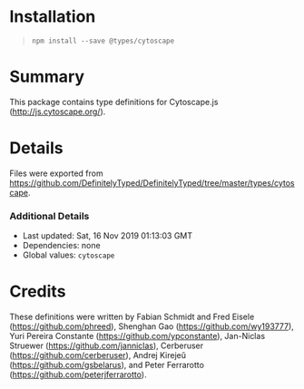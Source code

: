 # Installation
> `npm install --save @types/cytoscape`

# Summary
This package contains type definitions for Cytoscape.js (http://js.cytoscape.org/).

# Details
Files were exported from https://github.com/DefinitelyTyped/DefinitelyTyped/tree/master/types/cytoscape.

### Additional Details
 * Last updated: Sat, 16 Nov 2019 01:13:03 GMT
 * Dependencies: none
 * Global values: `cytoscape`

# Credits
These definitions were written by  Fabian Schmidt and Fred Eisele (https://github.com/phreed), Shenghan Gao (https://github.com/wy193777), Yuri Pereira Constante (https://github.com/ypconstante), Jan-Niclas Struewer (https://github.com/janniclas), Cerberuser (https://github.com/cerberuser), Andrej Kirejeŭ (https://github.com/gsbelarus), and Peter Ferrarotto (https://github.com/peterjferrarotto).
